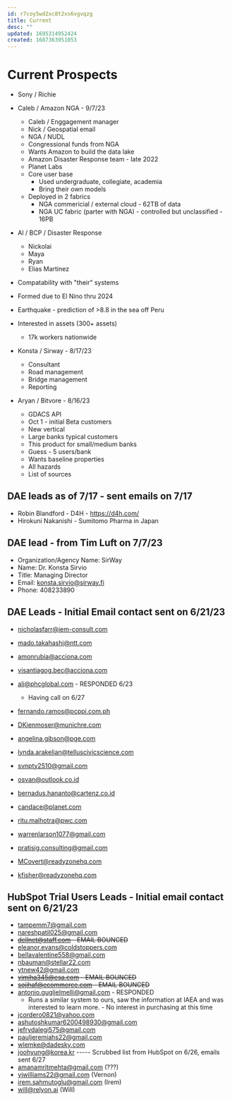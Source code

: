 ```yaml
---
id: r7coy5wd2xc8t2xs6vgvqzg
title: Current
desc: ""
updated: 1695314952424
created: 1687363951053
---
```


# Current Prospects

- Sony / Richie
- Caleb / Amazon NGA - 9/7/23

  - Caleb / Enggagement manager
  - Nick / Geospatial email
  - NGA / NUDL
  - Congressional funds from NGA
  - Wants Amazon to build the data lake
  - Amazon Disaster Response team - late 2022
  - Planet Labs
  - Core user base
    - Used undergraduate, collegiate, academia
    - Bring their own models
  - Deployed in 2 fabrics
    - NGA commericial / external cloud - 62TB of data
    - NGA UC fabric (parter with NGA) - controlled but unclassified - 16PB

- Al / BCP / Disaster Response
  - Nickolai
  - Maya
  - Ryan
  - Elias Martinez
- Compatability with "their" systems
- Formed due to El Nino thru 2024
- Earthquake - prediction of >8.8 in the sea off Peru
- Interested in assets (300+ assets)

  - 17k workers nationwide

- Konsta / Sirway - 8/17/23

  - Consultant
  - Road management
  - Bridge management
  - Reporting

- Aryan / Bitvore - 8/16/23
  - GDACS API
  - Oct 1 - initial Beta customers
  - New vertical
  - Large banks typical customers
  - This product for small/medium banks
  - Guess - 5 users/bank
  - Wants baseline properties
  - All hazards
  - List of sources

## DAE leads as of 7/17 - sent emails on 7/17

- Robin Blandford - D4H - https://d4h.com/
- Hirokuni Nakanishi - Sumitomo Pharma in Japan

## DAE lead - from Tim Luft on 7/7/23

- Organization/Agency Name: SirWay
- Name: Dr. Konsta Sirvio
- Title: Managing Director
- Email: konsta.sirvio@sirway.fi
- Phone: 408233890

## DAE Leads - Initial Email contact sent on 6/21/23

- nicholasfarr@iem-consult.com
- mado.takahashi@ntt.com
- amonrubia@acciona.com
- visantiagog.bec@acciona.com

- ali@phcglobal.com - RESPONDED 6/23
  - Having call on 6/27
- fernando.ramos@pcppi.com.ph
- DKienmoser@munichre.com
- angelina.gibson@pge.com
- lynda.arakelian@telluscivicscience.com
- svnpty2510@gmail.com
- osvan@outlook.co.id
- bernadus.hananto@cartenz.co.id
- candace@planet.com
- ritu.malhotra@pwc.com
- warrenlarson1077@gmail.com
- pratisig.consulting@gmail.com
- MCovert@readyzonehq.com
- kfisher@readyzonehq.com

## HubSpot Trial Users Leads - Initial email contact sent on 6/21/23

- tampemm7@gmail.com
- nareshpatil025@gmail.com
- ~~dellnet@staff.com - EMAIL BOUNCED~~
- eleanor.evans@coldstoppers.com
- bellavalentine558@gmail.com
- nbauman@stellar22.com
- ytnew42@gmail.com
- ~~vimiha345@esa.com - EMAIL BOUNCED~~
- ~~sojihaf@ecommerce.com - EMAIL BOUNCED~~
- antonio.guglielmelli@gmail.com - RESPONDED
  - Runs a similar system to ours, saw the information at IAEA and was interested to learn more. - No interest in purchasing at this time
- jcordero0821@yahoo.com
- ashutoshkumar6200498930@gmail.com
- jefrydalegi575@gmail.com
- pauljeremiahs22@gmail.com
- wlemke@dadesky.com
- joohyung@korea.kr
  ----- Scrubbed list from HubSpot on 6/26, emails sent 6/27
- amanamritmehta@gmail.com (???)
- vjwilliams22@gmail.com (Vernon)
- irem.sahmutoglu@gmail.com (Irem)
- will@relyon.ai (Will)

